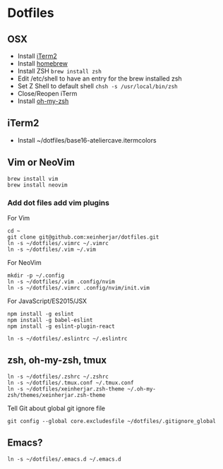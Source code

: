 # Dotfiles

## OSX
-  Install [iTerm2](https://www.iterm2.com/)
-  Install [homebrew](http://brew.sh/)
-  Install ZSH `brew install zsh`
-  Edit /etc/shell to have an entry for the brew installed zsh
-  Set Z Shell to default shell `chsh -s /usr/local/bin/zsh`
-  Close/Reopen iTerm
-  Install [oh-my-zsh](http://ohmyz.sh/)

## iTerm2
 -  Install ~/dotfiles/base16-ateliercave.itermcolors

## Vim or NeoVim
```
brew install vim
brew install neovim
```

### Add dot files add vim plugins
For Vim
```
cd ~
git clone git@github.com:xeinherjar/dotfiles.git
ln -s ~/dotfiles/.vimrc ~/.vimrc
ln -s ~/dotfiles/.vim ~/.vim
```

For NeoVim
```
mkdir -p ~/.config
ln -s ~/dotfiles/.vim .config/nvim
ln -s ~/dotfiles/.vimrc .config/nvim/init.vim
```


For JavaScript/ES2015/JSX
```
npm install -g eslint
npm install -g babel-eslint
npm install -g eslint-plugin-react

ln -s ~/dotfiles/.eslintrc ~/.eslintrc
```

## zsh, oh-my-zsh, tmux
```
ln -s ~/dotfiles/.zshrc ~/.zshrc
ln -s ~/dotfiles/.tmux.conf ~/.tmux.conf
ln -s ~/dotfiles/xeinherjar.zsh-theme ~/.oh-my-zsh/themes/xeinherjar.zsh-theme
```

Tell Git about global git ignore file
```
git config --global core.excludesfile ~/dotfiles/.gitignore_global
```

## Emacs?
```
ln -s ~/dotfiles/.emacs.d ~/.emacs.d
```

